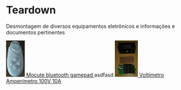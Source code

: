 <html>
  <body>
    <h1>Teardown</h1>
    <p>
      Desmontagem de diversos equipamentos eletrônicos e informações e documentos pertinentes
    </p>
    <div class='todos-teardown'>
      <spam class='teardown' class='voltimetro' class='amperimetro'>
        <a href="https://github.com/k-co/TearDown/blob/master/mocute%20gamepad%20bluetooth/readme.md">
          <img src="https://github.com/k-co/TearDown/raw/master/mocute%20gamepad%20bluetooth/photo5024226612736010238.jpg" alt="Mocute" height=100px />
          Mocute bluetooth gamepad
        </a>
      </spam>
      asdfasd
      <spam class='teardown' class='voltimetro' class='amperimetro'>
        <a href="https://github.com/k-co/TearDown/blob/master/voltamp/readme.md">
          <img height=100px  src="https://github.com/k-co/TearDown/raw/master/voltamp/photo5131898054117533746.jpg" alt="Voltímetro Amperímetro"/>
          Voltímetro Amperímetro 100V 10A
        </a>
      </spam>
    </div>
  </body>
</html>

